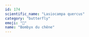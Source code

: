 ```yaml
---
id: 174
scientific_name: "Lasiocampa quercus"
category: "butterfly"
emoji: "🦋"
name: "Bombyx du chêne"
---
```

